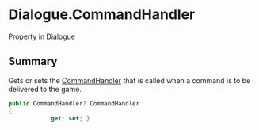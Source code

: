 # Dialogue.CommandHandler

Property in [Dialogue](/docs/api/csharp/yarn.dialogue.md)

## Summary


Gets or sets the  [CommandHandler](yarn.commandhandler.md)  that is called
when a command is to be delivered to the game.


```csharp
public CommandHandler? CommandHandler
{
            get; set; }
```

